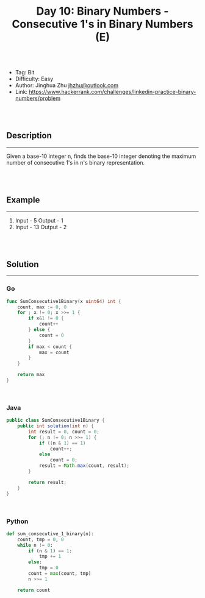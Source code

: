 # <center>Day 10: Binary Numbers - Consecutive 1's in Binary Numbers (E)</center> 



<br></br>

* Tag: Bit
* Difficulty: Easy
* Author: Jinghua Zhu jhzhu@outlook.com
* Link: https://www.hackerrank.com/challenges/linkedin-practice-binary-numbers/problem

<br></br>



## Description
----
Given a base-10 integer n, finds the base-10 integer denoting the maximum number of consecutive 1's in n's binary representation.

<br></br>



## Example
----
1. Input - 5 Output - 1
 2. Input - 13 Output - 2

<br></br>



## Solution
----
### Go
```go
func SumConsecutive1Binary(x uint64) int {
	count, max := 0, 0
	for ; x != 0; x >>= 1 {
		if x&1 != 0 {
			count++
		} else {
			count = 0
		}
		if max < count {
			max = count
		}
	}

	return max
}
```

<br>


### Java
```java
public class SumConsecutive1Binary {
	public int solution(int n) {
		int result = 0, count = 0;
        for (; n != 0; n >>= 1) {
            if ((n & 1) == 1)
                count++;
            else
                count = 0;
            result = Math.max(count, result);
        }

        return result;
	}
}
```

<br>


### Python
```python
def sum_consecutive_1_binary(n):
    count, tmp = 0, 0
    while n != 0:
        if (n & 1) == 1:
            tmp += 1
        else:
            tmp = 0
        count = max(count, tmp)
        n >>= 1

    return count
```